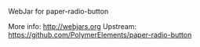 WebJar for paper-radio-button

More info: http://webjars.org
Upstream:  https://github.com/PolymerElements/paper-radio-button